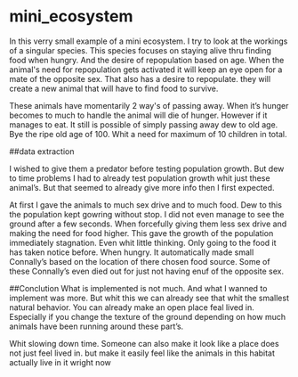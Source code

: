 # mini_ecosystem

In this verry small example of a mini ecosystem. I try to look at the workings of a singular species.
This species focuses on staying alive thru finding food when hungry. And the desire of repopulation based on age.
When the animal's need for repopulation gets activated it will keep an eye open for a mate of the opposite sex. That also has a desire to repopulate. they will create a new animal that will have to find food to survive.

These animals have momentarily 2 way's of passing away. When it’s hunger becomes to much to handle the animal will die of hunger.
However if it manages to eat. It still is possible of simply passing away dew to old age. Bye the ripe old age of 100. Whit a need for maximum of 10 children in total.

##data extraction

I wished to give them a predator before testing population growth. But dew to time problems I had to already test population growth whit just these animal’s. But that seemed to already give more info then I first expected.

At first I gave the animals to much sex drive and to much food. Dew to this the population kept gowring without stop. I did not even manage to see the ground after a few seconds.
When forcefully giving them less sex drive and making the need for food higher. This gave the growth of the population immediately stagnation.
Even whit little thinking. Only going to the food it has taken notice before. When hungry. It automatically made small Connally’s based on the location of there chosen food source. 
Some of these Connally’s even died out for just not having enuf of the opposite sex.

##Conclution
What is implemented is not much. And what I wanned to implement was more. But whit this we can already see that whit the smallest natural behavior. You can already make an open place feal lived in. Especially if you change the texture of the ground depending on how much animals have been running around these part’s.

Whit slowing down time. Someone can also make it look like a place does not just feel lived in. but make it easily feel like the animals in this habitat actually live in it wright now
